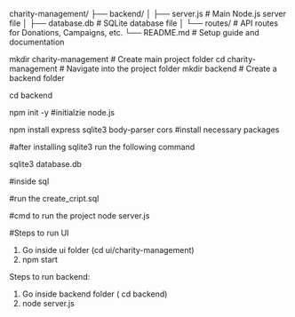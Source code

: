 charity-management/
├── backend/
│   ├── server.js       # Main Node.js server file
│   ├── database.db     # SQLite database file
│   └── routes/         # API routes for Donations, Campaigns, etc.
└── README.md           # Setup guide and documentation



mkdir charity-management # Create main project folder
cd charity-management    # Navigate into the project folder
mkdir backend            # Create a backend folder

cd backend


npm init -y  #initialzie node.js

npm install express sqlite3 body-parser cors  #install necessary packages


#after installing sqlite3 run the following command

sqlite3 database.db

#inside sql 

#run the create_cript.sql

#cmd to run the project
node server.js


#Steps to run UI 
1) Go inside ui folder (cd ui/charity-management)
2) npm start

Steps to run backend:
1) Go inside backend folder ( cd backend)
2) node server.js

